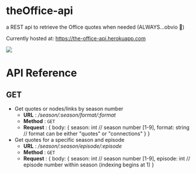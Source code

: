 # theOffice-api
a REST api to retrieve the Office quotes when needed (ALWAYS...obvio 💁‍)

Currently hosted at: https://the-office-api.herokuapp.com

![](https://media.giphy.com/media/MaItK5SUgStdm/giphy.gif)


# API Reference

## GET 

* Get quotes or nodes/links by season number 
    * **URL**       :   _/season/:season/format/:format_
    * **Method**    :   `GET`
    * **Request**   : 
                { body:
                {
                season: int // season number [1-9],
                format: string // format can be either "quotes" or "connections"
                }
                }
* Get quotes for a specific season and episode
    * **URL**       :   _/season/:season/episode/:episode_
    * **Method**    :   `GET`
    * **Request**   : 
                { body:
                {
                season: int // season number [1-9],
                episode: int // episode number within season (indexing begins at 1)
                }
